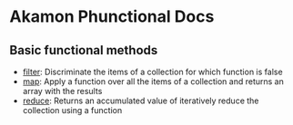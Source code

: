 # Akamon Phunctional Docs

## Basic functional methods

 * [filter](functions/filter.md): Discriminate the items of a collection for which function is false 
 * [map](functions/map.md): Apply a function over all the items of a collection and returns an array with the results
 * [reduce](functions/reduce.md): Returns an accumulated value of iteratively reduce the collection using a function
